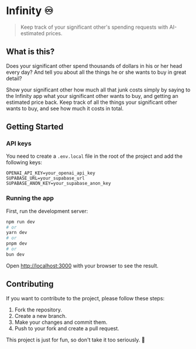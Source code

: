 # Infinity ♾️

> Keep track of your significant other's spending requests with AI-estimated prices.

## What is this?

Does your significant other spend thousands of dollars in his or her head every day? And tell you about all the things he or she wants to buy in great detail?

Show your significant other how much all that junk costs simply by saying to the Infinity app what your significant other wants to buy, and getting an estimated price back. Keep track of all the things your significant other wants to buy, and see how much it costs in total.

## Getting Started

### API keys

You need to create a `.env.local` file in the root of the project and add the following keys:

```
OPENAI_API_KEY=your_openai_api_key
SUPABASE_URL=your_supabase_url
SUPABASE_ANON_KEY=your_supabase_anon_key
```

### Running the app

First, run the development server:

```bash
npm run dev
# or
yarn dev
# or
pnpm dev
# or
bun dev
```

Open [http://localhost:3000](http://localhost:3000) with your browser to see the result.

## Contributing

If you want to contribute to the project, please follow these steps:

1. Fork the repository.
2. Create a new branch.
3. Make your changes and commit them.
4. Push to your fork and create a pull request.

This project is just for fun, so don't take it too seriously. 🙂
